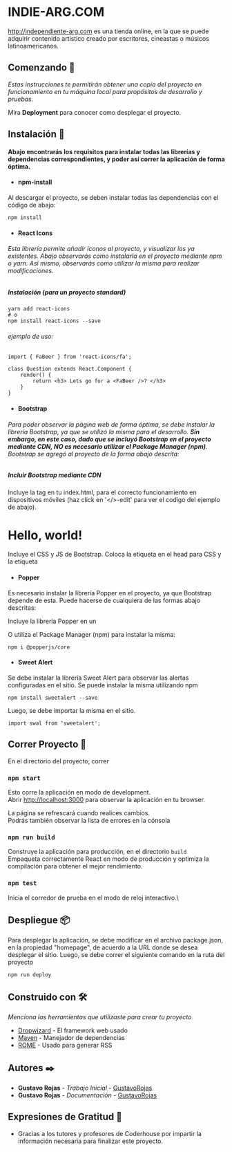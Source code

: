 # INDIE-ARG.COM

http://independiente-arg.com es una tienda online, en la que se puede adquirir contenido artístico creado por escritores, cineastas o músicos latinoamericanos. 

## Comenzando 🚀

*Estas instrucciones te permitirán obtener una copia del proyecto en funcionamiento en tu máquina local para propósitos de desarrollo y pruebas.*

Mira **Deployment** para conocer como desplegar el proyecto.

## Instalación 🔧

#### Abajo encontrarás los requisitos para instalar todas las librerías y dependencias correspondientes, y poder así correr la aplicación de forma óptima. 

- #### npm-install

Al descargar el proyecto, se deben instalar todas las dependencias con el código de abajo:

```
npm install
```

- #### React Icons

###### Esta librería permite añadir íconos al proyecto, y visualizar los ya existentes. Abajo observarás como instalarla en el proyecto mediante npm o yarn. Así mismo, observarás como utilizar la misma para realizar modificaciones.

##### Instalación (para un proyecto standard)

```
yarn add react-icons
# o
npm install react-icons --save
```

###### ejemplo de uso:

```
import { FaBeer } from 'react-icons/fa';

class Question extends React.Component {
    render() {
        return <h3> Lets go for a <FaBeer />? </h3>
    }
}
```

- #### Bootstrap

###### Para poder observar la página web de forma óptima, se debe instalar la librería Bootstrap, ya que se utilizó la misma para el desarrollo. ***Sin embargo, en este caso, dado que se incluyó Bootstrap en el proyecto mediante CDN, NO es necesario utilizar el Package Manager (npm)***. Bootstrap se agregó al proyecto de la forma abajo descrita:

##### Incluir Bootstrap mediante CDN

Incluye la tag <meta name="viewport"> en tu index.html, para el correcto funcionamiento en dispositivos móviles (haz click en '</>-edit' para ver el codigo del ejemplo de abajo).

<!doctype html> 
<html lang="en">  
   <head>    
       <meta charset="utf-8">    
       <meta name="viewport" content="width=device-width, initial-scale=1">    <title>Bootstrap demo</title>  
    </head>  
    <body>    
        <h1>Hello, world!</h1> 
    </body> 
</html>

Incluye el CSS y JS de Bootstrap.  Coloca la etiqueta <link> en el head para CSS y la etiqueta <script> antes de cerrar el body, para el bundle the JS (haz click en '</>-edit' para ver el codigo del ejemplo de abajo).

<!doctype html> 
<html lang="en">  
    <head>    
        <meta charset="utf-8">    
        <meta name="viewport" content="width=device-width, initial-scale=1">    <title>Bootstrap demo</title>    
        <link href="https://cdn.jsdelivr.net/npm/bootstrap@5.2.0/dist/css/bootstrap.min.css" rel="stylesheet" integrity="sha384-gH2yIJqKdNHPEq0n4Mqa/HGKIhSkIHeL5AyhkYV8i59U5AR6csBvApHHNl/vI1Bx" crossorigin="anonymous">  
    </head> 
    <body>    
        <h1>Hello, world!</h1>    
        <script src="https://cdn.jsdelivr.net/npm/bootstrap@5.2.0/dist/js/bootstrap.bundle.min.js" integrity="sha384-A3rJD856KowSb7dwlZdYEkO39Gagi7vIsF0jrRAoQmDKKtQBHUuLZ9AsSv4jD4Xa" crossorigin="anonymous">
        </script>  
    </body> 
</html>

- #### Popper

Es necesario instalar la librería Popper en el proyecto, ya que Bootstrap depende de esta. Puede hacerse de cualquiera de las formas abajo descritas:

Incluye la librería Popper en un <script> separado del de JS. 

<script src="https://cdn.jsdelivr.net/npm/@popperjs/core@2.11.5/dist/umd/popper.min.js" integrity="sha384-Xe+8cL9oJa6tN/veChSP7q+mnSPaj5Bcu9mPX5F5xIGE0DVittaqT5lorf0EI7Vk" crossorigin="anonymous">
</script>
<script src="https://cdn.jsdelivr.net/npm/bootstrap@5.2.0/dist/js/bootstrap.min.js" integrity="sha384-ODmDIVzN+pFdexxHEHFBQH3/9/vQ9uori45z4JjnFsRydbmQbmL5t1tQ0culUzyK" crossorigin="anonymous">
</script>

O utiliza el Package Manager (npm) para instalar la misma:

```
npm i @popperjs/core
```

- #### Sweet Alert

Se debe instalar la librería Sweet Alert para observar las alertas configuradas en el sitio. Se puede instalar la misma utilizando npm 

```
npm install sweetalert --save
```

Luego, se debe importar la misma en el sitio.

```
import swal from 'sweetalert';
```

## Correr Proyecto 🔧

En el directorio del proyecto, correr

### `npm start`

Esto corre la aplicación en modo de development.\
Abrir [http://localhost:3000](http://localhost:3000) para observar la aplicación en tu browser.

La página se refrescará cuando realices cambios.\
Podrás también observar la lista de errores en la cónsola

### `npm run build`

Construye la aplicación para producción, en el directorio `build` \
Empaqueta correctamente React en modo de producción y optimiza la compilación para obtener el mejor rendimiento.

### `npm test`

Inicia el corredor de prueba en el modo de reloj interactivo.\


## Despliegue 📦

Para desplegar la aplicación, se debe modificar en el archivo package.json, en la propiedad "homepage", de acuerdo a la URL donde se desea desplegar el sitio. Luego, se debe correr el siguiente comando en la ruta del proyecto

```
npm run deploy 
```

## Construido con 🛠️

*Menciona las herramientas que utilizaste para crear tu proyecto*

- [Dropwizard](http://www.dropwizard.io/1.0.2/docs/) - El framework web usado
- [Maven](https://maven.apache.org/) - Manejador de dependencias
- [ROME](https://rometools.github.io/rome/) - Usado para generar RSS

## Autores ✒️

- **Gustavo Rojas** - *Trabajo Inicial* - [GustavoRojas](https://github.com/rojasdelascio/INDIEARG-Rojas-Delascio.git)
- **Gustavo Rojas** - *Documentación* - [GustavoRojas](https://github.com/rojasdelascio/INDIEARG-Rojas-Delascio.git)

## Expresiones de Gratitud 🎁

- Gracias a los tutores y profesores de Coderhouse por impartir la información necesaria para finalizar este proyecto.